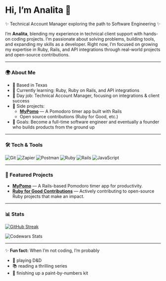 # Hi, I’m Analita 👋  

✨ Technical Account Manager exploring the path to Software Engineering ✨  

I’m **Analita**, blending my experience in technical client support with hands-on coding projects. I’m passionate about solving problems, building tools, and expanding my skills as a developer. Right now, I’m focused on growing my expertise in Ruby, Rails, and API integrations through real-world projects and open-source contributions.  

---

### 🌍 About Me
- 📍 Based in Texas  
- 🧠 Currently learning: Ruby, Ruby on Rails, and API integrations  
- 💼 Day job: Technical Account Manager, focusing on integrations & client success  
- 🚀 Side projects:  
  - **[MyPomo](https://github.com/analitacodes/mypomo)** — A Pomodoro timer app built with Rails  
  - Open source contributions (Ruby for Good, etc.)  
- 🎯 Goals: Become a full-time software engineer and eventually a founder who builds products from the ground up  

---

### 🛠️ Tech & Tools
![Git](https://img.shields.io/badge/Git-F05032?style=for-the-badge&logo=git&logoColor=white)
![Zapier](https://img.shields.io/badge/Zapier-FF4A00?style=for-the-badge&logo=zapier&logoColor=white)
![Postman](https://img.shields.io/badge/Postman-FF6C37?style=for-the-badge&logo=postman&logoColor=white)
![Ruby](https://img.shields.io/badge/Ruby-CC342D?style=for-the-badge&logo=ruby&logoColor=white)
![Rails](https://img.shields.io/badge/Rails-CC0000?style=for-the-badge&logo=rubyonrails&logoColor=white)
![JavaScript](https://img.shields.io/badge/JavaScript-F7DF1E?style=for-the-badge&logo=javascript&logoColor=black)

---

### 🚀 Featured Projects
- [**MyPomo**](https://github.com/analitacodes/mypomo) — A Rails-based Pomodoro timer app for productivity.  
- [**Ruby for Good Contributions**](https://github.com/rubyforgood) — Actively contributing to open-source Ruby projects that make an impact.  

---

### 📊 Stats
[![GitHub Streak](https://streak-stats.demolab.com?user=analitacodes&theme=tokyonight&hide_total_contributions=true)](https://git.io/streak-stats)  

![Codewars Stats](https://github.r2v.ch/codewars?user=analitacodes&theme=tokyonight&top_languages=true&hide_clan=true)

---

✨ **Fun fact:** When I’m not coding, I’m probably  
- 🎲 playing D&D  
- 📚 reading a thrilling series  
- 🎨 finishing up a paint-by-numbers kit  
